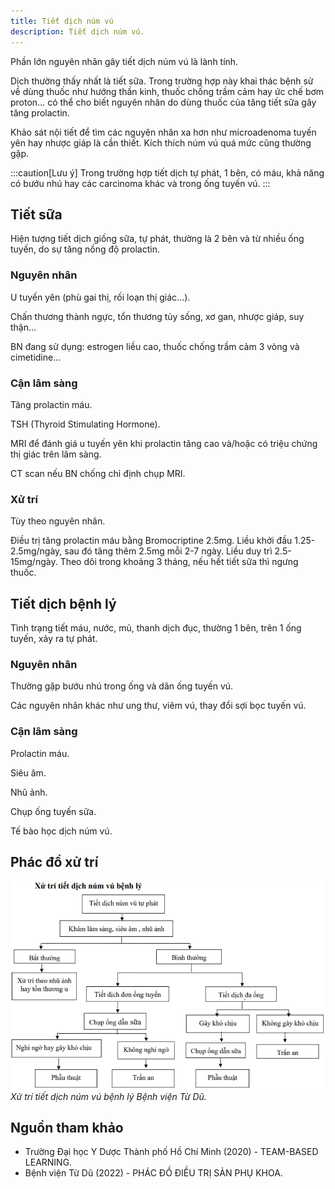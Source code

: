 ```yaml
---
title: Tiết dịch núm vú
description: Tiết dịch núm vú.
---
```


Phần lớn nguyên nhân gây tiết dịch núm vú là lành tính.

Dịch thường thấy nhất là tiết sữa. Trong trường hợp này khai thác bệnh sử về dùng thuốc như hướng thần kinh, thuốc chống trầm cảm hay ức chế bơm proton... có thể cho biết nguyên nhân do dùng thuốc của tăng tiết sữa gây tăng prolactin.

Khảo sát nội tiết để tìm các nguyên nhân xa hơn như microadenoma tuyến yên hay nhược giáp là cần thiết. Kích thích núm vú quá mức cũng thường gặp.

:::caution[Lưu ý]
Trong trường hợp tiết dịch tự phát, 1 bên, có máu, khả năng có bướu nhú hay các carcinoma khác và trong ống tuyến vú.
:::

## Tiết sữa

Hiện tượng tiết dịch giống sữa, tự phát, thường là 2 bên và từ nhiều ống tuyến, do sự tăng nồng độ prolactin.

### Nguyên nhân

U tuyến yên (phù gai thị, rối loạn thị giác...).

Chấn thương thành ngực, tổn thương tủy sống, xơ gan, nhược giáp, suy thận...

BN đang sử dụng: estrogen liều cao, thuốc chống trầm cảm 3 vòng và cimetidine...

### Cận lâm sàng

Tăng prolactin máu.

TSH (Thyroid Stimulating Hormone).

MRI để đánh giá u tuyến yên khi prolactin tăng cao và/hoặc có triệu chứng thị giác trên lâm sàng.

CT scan nếu BN chống chỉ định chụp MRI.

### Xử trí

Tùy theo nguyên nhân.

Điều trị tăng prolactin máu bằng Bromocriptine 2.5mg. Liều khởi đầu 1.25-2.5mg/ngày, sau đó tăng thêm 2.5mg mỗi 2-7 ngày. Liều duy trì 2.5-15mg/ngày. Theo dõi trong khoảng 3 tháng, nếu hết tiết sữa thì ngưng thuốc.

## Tiết dịch bệnh lý

Tình trạng tiết máu, nước, mủ, thanh dịch đục, thường 1 bên, trên 1 ống tuyến, xảy ra tự phát.

### Nguyên nhân

Thường gặp bướu nhú trong ống và dãn ống tuyến vú.

Các nguyên nhân khác như ung thư, viêm vú, thay đổi sợi bọc tuyến vú.

### Cận lâm sàng

Prolactin máu.

Siêu âm.

Nhũ ảnh.

Chụp ống tuyến sữa.

Tế bào học dịch núm vú.

## Phác đồ xử trí

![Xử trí tiết dịch núm vú bệnh lý Bệnh viện Từ Dũ](../../../../assets/phu-khoa/tiet-dich-num-vu/xu-tri-tiet-dich-num-vu-benh-ly.jpeg)
_Xử trí tiết dịch núm vú bệnh lý Bệnh viện Từ Dũ._

## Nguồn tham khảo

- Trường Đại học Y Dược Thành phố Hồ Chí Minh (2020) - TEAM-BASED LEARNING.
- Bệnh viện Từ Dũ (2022) - PHÁC ĐỒ ĐIỀU TRỊ SẢN PHỤ KHOA.

